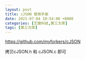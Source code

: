 ```yaml
---
layout: post
title: cJSON 使用手册
date: 2021-07-04 10:54:00 +0800
categories: [艺搜科技,第三方库]
tags: [第三方库]
---
```


https://github.com/myforkers/cJSON

拷贝cJSON.h 和 cJSON.c 即可
